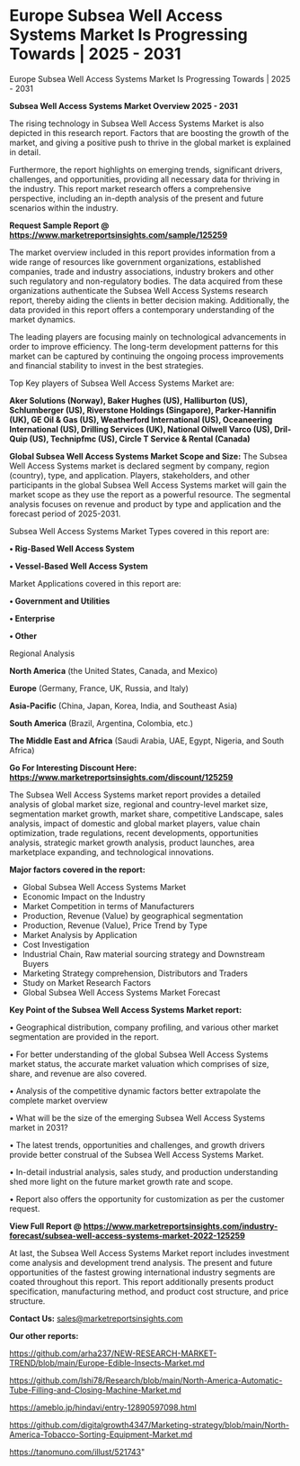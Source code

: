 # Europe Subsea Well Access Systems Market Is Progressing Towards | 2025 - 2031
Europe Subsea Well Access Systems Market Is Progressing Towards | 2025 - 2031

<Strong> Subsea Well Access Systems Market Overview 2025 - 2031</strong>

The rising technology in Subsea Well Access Systems Market is also depicted in this research report. Factors that are boosting the growth of the market, and giving a positive push to thrive in the global market is explained in detail.

Furthermore, the report highlights on emerging trends, significant drivers, challenges, and opportunities, providing all necessary data for thriving in the industry. This report market research offers a comprehensive perspective, including an in-depth analysis of the present and future scenarios within the industry.

<strong>Request Sample Report @ <a href=https://www.marketreportsinsights.com/sample/125259>https://www.marketreportsinsights.com/sample/125259</a></strong>

The market overview included in this report provides information from a wide range of resources like government organizations, established companies, trade and industry associations, industry brokers and other such regulatory and non-regulatory bodies. The data acquired from these organizations authenticate the Subsea Well Access Systems research report, thereby aiding the clients in better decision making. Additionally, the data provided in this report offers a contemporary understanding of the market dynamics.

The leading players are focusing mainly on technological advancements in order to improve efficiency. The long-term development patterns for this market can be captured by continuing the ongoing process improvements and financial stability to invest in the best strategies.

Top Key players of Subsea Well Access Systems Market are:

<strong>Aker Solutions (Norway), Baker Hughes (US), Halliburton (US), Schlumberger (US), Riverstone Holdings (Singapore), Parker-Hannifin (UK), GE Oil & Gas (US), Weatherford International (US), Oceaneering International (US), Drilling Services (UK), National Oilwell Varco (US), Dril-Quip (US), Technipfmc (US), Circle T Service & Rental (Canada)</strong>

<strong><b>Global Subsea Well Access Systems Market Scope and Size:</b></strong>
The Subsea Well Access Systems market is declared segment by company, region (country), type, and application. Players, stakeholders, and other participants in the global Subsea Well Access Systems market will gain the market scope as they use the report as a powerful resource. The segmental analysis focuses on revenue and product by type and application and the forecast period of 2025-2031.

Subsea Well Access Systems Market Types covered in this report are:

<strong>• Rig-Based Well Access System

• Vessel-Based Well Access System</strong>

Market Applications covered in this report are:

<strong>• Government and Utilities

• Enterprise

• Other</strong> 

Regional Analysis

<strong>North America</strong> (the United States, Canada, and Mexico)

<strong>Europe</strong> (Germany, France, UK, Russia, and Italy)

<strong>Asia-Pacific</strong> (China, Japan, Korea, India, and Southeast Asia)

<strong>South America</strong> (Brazil, Argentina, Colombia, etc.)

<strong>The Middle East and Africa</strong> (Saudi Arabia, UAE, Egypt, Nigeria, and South Africa)

<strong>Go For Interesting Discount Here: <a href=https://www.marketreportsinsights.com/discount/125259>https://www.marketreportsinsights.com/discount/125259</a></strong>

The Subsea Well Access Systems market report provides a detailed analysis of global market size, regional and country-level market size, segmentation market growth, market share, competitive Landscape, sales analysis, impact of domestic and global market players, value chain optimization, trade regulations, recent developments, opportunities analysis, strategic market growth analysis, product launches, area marketplace expanding, and technological innovations.

<strong><b>Major factors covered in the report:</b></strong>
<ul>
  <li>Global Subsea Well Access Systems Market </li>
  <li>Economic Impact on the Industry</li>
  <li>Market Competition in terms of Manufacturers</li>
  <li>Production, Revenue (Value) by geographical segmentation</li>
  <li>Production, Revenue (Value), Price Trend by Type</li>
  <li>Market Analysis by Application</li>
  <li>Cost Investigation</li>
  <li>Industrial Chain, Raw material sourcing strategy and Downstream Buyers</li>
  <li>Marketing Strategy comprehension, Distributors and Traders</li>
  <li>Study on Market Research Factors</li>
  <li>Global Subsea Well Access Systems Market Forecast</li>
</ul>

<strong><b>Key Point of the Subsea Well Access Systems Market report:</b></strong>

• Geographical distribution, company profiling, and various other market segmentation are provided in the report.

• For better understanding of the global Subsea Well Access Systems market status, the accurate market valuation which comprises of size, share, and revenue are also covered.

• Analysis of the competitive dynamic factors better extrapolate the complete market overview

• What will be the size of the emerging Subsea Well Access Systems market in 2031?

• The latest trends, opportunities and challenges, and growth drivers provide better construal of the Subsea Well Access Systems Market.

• In-detail industrial analysis, sales study, and production understanding shed more light on the future market growth rate and scope.

• Report also offers the opportunity for customization as per the customer request.

<strong><b>View Full Report @ <a href=https://www.marketreportsinsights.com/industry-forecast/subsea-well-access-systems-market-2022-125259>https://www.marketreportsinsights.com/industry-forecast/subsea-well-access-systems-market-2022-125259</a></b></strong>


At last, the Subsea Well Access Systems Market report includes investment come analysis and development trend analysis. The present and future opportunities of the fastest growing international industry segments are coated throughout this report. This report additionally presents product specification, manufacturing method, and product cost structure, and price structure.

<strong>Contact Us:</strong>
sales@marketreportsinsights.com

<strong>Our other reports:</strong>

<a href=https://github.com/arha237/NEW-RESEARCH-MARKET-TREND/blob/main/Europe-Edible-Insects-Market.md>https://github.com/arha237/NEW-RESEARCH-MARKET-TREND/blob/main/Europe-Edible-Insects-Market.md</a>

<a href=https://github.com/Ishi78/Research/blob/main/North-America-Automatic-Tube-Filling-and-Closing-Machine-Market.md>https://github.com/Ishi78/Research/blob/main/North-America-Automatic-Tube-Filling-and-Closing-Machine-Market.md</a>

<a href=https://ameblo.jp/hindavi/entry-12890597098.html>https://ameblo.jp/hindavi/entry-12890597098.html</a>

<a href=https://github.com/digitalgrowth4347/Marketing-strategy/blob/main/North-America-Tobacco-Sorting-Equipment-Market.md>https://github.com/digitalgrowth4347/Marketing-strategy/blob/main/North-America-Tobacco-Sorting-Equipment-Market.md</a>

<a href=https://tanomuno.com/illust/521743>https://tanomuno.com/illust/521743</a>"
